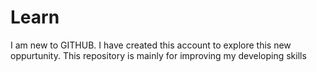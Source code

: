 Learn
=====
I am new to GITHUB. I have created this account to explore this new oppurtunity.
This repository is mainly for improving my developing skills

